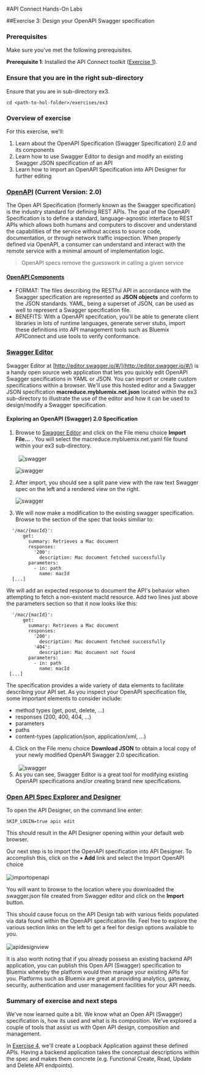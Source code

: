 #API Connect Hands-On Labs

##Exercise 3: Design your OpenAPI Swagger specification

### Prerequisites

Make sure you've met the following prerequisites.

**Prerequisite 1**: Installed the API Connect toolkit ([Exercise 1](../ex1)).

### Ensure that you are in the right sub-directory

Ensure that you are in sub-directory ex3.

```
cd <path-to-hol-folder>/exercises/ex3
```

### Overview of exercise

For this exercise, we'll:

1. Learn about the OpenAPI Specification (Swagger Specification) 2.0 and its components
2. Learn how to use Swagger Editor to design and modify an existing Swagger JSON specification of an API
3. Learn how to import an OpenAPI Specification into API Designer for further editing

### [OpenAPI](https://github.com/OAI/OpenAPI-Specification) (Current Version: 2.0)
The Open API Specification (formerly known as the Swagger specification) is the industry standard for defining REST APIs.  The goal of the OpenAPI Specification is to define a standard, language-agnostic interface to REST APIs which allows both humans and computers to discover and understand the capabilities of the service without access to source code, documentation, or through network traffic inspection. When properly defined via OpenAPI, a consumer can understand and interact with the remote service with a minimal amount of implementation logic.

<blockquote>OpenAPI specs remove the guesswork in calling a given service</blockquote>

#### [OpenAPI Components](https://github.com/OAI/OpenAPI-Specification/blob/master/versions/2.0.md)

- FORMAT:  The files describing the RESTful API in accordance with the Swagger specification are represented as **JSON objects** and conform to the JSON standards. YAML, being a superset of JSON, can be used as well to represent a Swagger specification file.
- BENEFITS:  With a OpenAPI specifcation, you'll be able to generate client libraries in lots of runtime languages, generate server stubs, import these definitions into API management tools such as Bluemix APIConnect and use tools to verify conformance. 

### [Swagger Editor](http://editor.swagger.io/#/)
Swagger Editor at [http://editor.swagger.io/#/](http://editor.swagger.io/#/) is a handy open source web application that lets you quickly edit OpenAPI Swagger specifications in YAML or JSON.  You can import or create custom specifications within a browser.  We'll use this hosted editor and a Swagger JSON specification **macreduce.mybluemix.net.json** located within the ex3 sub-directory to illustrate the use of the editor and how it can be used to design/modify a Swagger specification.

#### Exploring an OpenAPI (Swagger) 2.0 Specification

1.  Browse to [Swagger Editor](http://editor.swagger.io/#/) and click on the File menu choice **Import File...** .  You will select the macreduce.mybluemix.net.yaml file found within your ex3 sub-directory.     <br/><br/>     ![swagger](https://raw.githubusercontent.com/ragsns/apichol/master/images/ex3/swaggerspec_import.png)

    ![swagger](https://raw.githubusercontent.com/ragsns/apichol/master/images/ex3/importfile.png) 
2.  After import, you should see a split pane view with the raw text Swagger spec on the left and a rendered view on the right. <br/>
    
    ![swagger](https://raw.githubusercontent.com/ragsns/apichol/master/images/ex3/macreduce.png) 
3.  We will now make a modification to the existing swagger specification.  Browse to the section of the spec that looks similiar to: 
```
  '/mac/{macId}':
      get:
        summary: Retrieves a Mac document
        responses:
          '200':
            description: Mac document fetched successfully
        parameters:
          - in: path
            name: macId
  [...]
```

We will add an expected response to document the API's behavior when attempting to fetch a non-existent macId resource.  Add two lines just above the parameters section so that it now looks like this:

```
  '/mac/{macId}':
      get:
        summary: Retrieves a Mac document
        responses:
          '200':
            description: Mac document fetched successfully
          '404':
            description: Mac document not found
        parameters:
          - in: path
            name: macId
 [...]
```
  The specification provides a wide variety of data elements to facilitate describing your API set.  As you inspect your OpenAPI specification file, some important elements to consider include: 

  -  method types (get, post, delete, ...)
  -  responses (200, 400, 404, ...)
  -  parameters
  -  paths
  -  content-types (application/json, application/xml, ...)

4.  Click on the File menu choice **Download JSON** to obtain a local copy of your newly modified OpenAPI Swagger 2.0 specification.     <br/><br/>     ![swagger](https://raw.githubusercontent.com/ragsns/apichol/master/images/ex3/downloadjson.png) 
5.  As you can see, Swagger Editor is a great tool for modifying existing OpenAPI specifications and/or creating brand new specifications.  

### [Open API Spec Explorer and Designer](https://console.ng.bluemix.net/docs/services/apiconnect/apic_003.html#apic_009)

To open the API Designer, on the command line enter:

```
SKIP_LOGIN=true apic edit
```

This should result in the API Designer opening within your default web browser.

Our next step is to import the OpenAPI specification into API Designer.  To accomplish this, click on the **+ Add** link and select the Import OpenAPI choice
<br/><br/>
![importopenapi](https://raw.githubusercontent.com/ragsns/apichol/master/images/ex3/importopenapi.png)

You will want to browse to the location where you downloaded the swagger.json file created from Swagger editor and click on the **Import** button.

This should cause focus on the API Design tab with various fields populated via data found within the OpenAPI specification file.  Feel free to explore the various section links on the left to get a feel for design options available to you.
<br/><br/>
![apidesignview](https://raw.githubusercontent.com/ragsns/apichol/master/images/ex3/apidesignview.png)

It is also worth noting that if you already possess an existing backend API application, you can publish this Open API (Swagger) specification to Bluemix whereby the platform would then manage your existing APIs for you.  Platforms such as Bluemix are great at providing analytics, gateway, security, authentication and user management facilities for your API needs.

### Summary of exercise and next steps
We've now learned quite a bit.  We know what an Open API (Swagger) specification is, how its used and what is its composition.  We've explored a couple of tools that assist us with Open API design, composition and management.

In [Exercise 4](../ex4), we'll create a Loopback Application against these defined APIs.  Having a backend application takes the conceptual descriptions within the spec and makes them concrete (e.g. Functional Create, Read, Update and Delete API endpoints).
